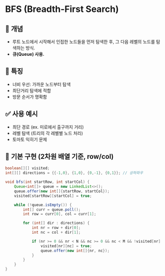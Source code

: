 # BFS (Breadth-First Search)

## 📘 개념
- 루트 노드에서 시작해서 인접한 노드들을 먼저 탐색한 후, 그 다음 레벨의 노드를 탐색하는 방식.
- **큐(Queue) 사용.**

## 🧠 특징
- 너비 우선: 가까운 노드부터 탐색
- 최단거리 탐색에 적합
- 방문 순서가 명확함

## ✅ 사용 예시
- 최단 경로 (ex. 미로에서 출구까지 거리)
- 레벨 탐색 (트리의 각 레벨별 노드 처리)
- 토마토 익히기 문제

## 🧩 기본 구현 (2차원 배열 기준, row/col)
```java
boolean[][] visited;
int[][] directions = {{-1,0}, {1,0}, {0,-1}, {0,1}}; // 상하좌우

void bfs(int startRow, int startCol) {
    Queue<int[]> queue = new LinkedList<>();
    queue.offer(new int[]{startRow, startCol});
    visited[startRow][startCol] = true;

    while (!queue.isEmpty()) {
        int[] curr = queue.poll();
        int row = curr[0], col = curr[1];

        for (int[] dir : directions) {
            int nr = row + dir[0];
            int nc = col + dir[1];

            if (nr >= 0 && nr < N && nc >= 0 && nc < M && !visited[nr][nc]) {
                visited[nr][nc] = true;
                queue.offer(new int[]{nr, nc});
            }
        }
    }
}
```